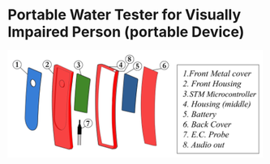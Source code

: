 # Portable Water Tester for Visually Impaired Person (portable Device)

![The view of the system.](/fig/device.png)
